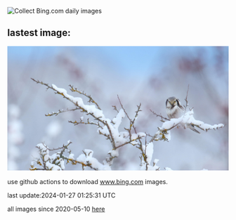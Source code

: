 ![Collect Bing.com daily images](https://github.com/counter2015/bing-daily-images/workflows/Collect%20Bing.com%20daily%20images/badge.svg)
## lastest image:
![](images/HawkOwl.jpg)

use github actions to download www.bing.com images.

last update:2024-01-27 01:25:31 UTC

all images since 2020-05-10 [here](https://github.com/counter2015/bing-daily-images/tree/master/images) 
